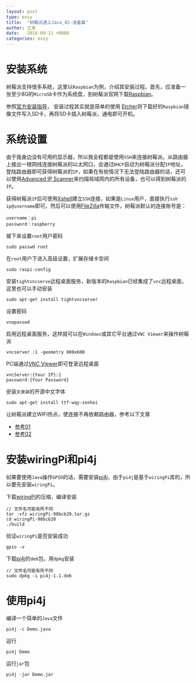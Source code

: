 ```yaml
---
layout: post
type: essy
title:  "树莓派遇上Java_02-准备篇"
author: 立泉
date:   2016-09-11 +0800
categories: essy
---
```


# 安装系统

树莓派支持很多系统，这里以`Raspbian`为例，介绍其安装过程。首先，应准备一张至少8G的`MicroSD`卡作为系统盘，到树莓派官网下载[Raspbian](https://www.raspberrypi.org/downloads/raspbian/)。

参照[官方安装指导](https://www.raspberrypi.org/documentation/installation/installing-images/README.md)，
安装过程其实就是简单的使用 [Etcher](https://etcher.io/)将下载好的`Raspbian`镜像文件写入SD卡，再将SD卡插入树莓派，通电即可开机。

# 系统设置

由于我身边没有可用的显示器，所以我全程都是使用`SSH`来连接树莓派。从路由器上接出一根网线连接树莓派的以太网口，会通过`DHCP`自动为树莓派分配`IP`地址，登陆路由器即可获得树莓派的`IP`，如果在有些情况下无法登陆路由器的话，还可以使用[Advanced IP Scanner](https://www.advanced-ip-scanner.com/)来扫描局域网内的所有设备，也可以得到树莓派的`IP`。

获得树莓派`IP`后可使用[Xshell](https://www.netsarang.com/products/xsh_overview.html)建立`SSH`连接，如果是`Linux`用户，直接执行`ssh ip@username`即可，然后可以使用[FileZilla](https://filezilla-project.org/)传输文件，树莓派默认的连接账号是：

```
username：pi
password：raspberry
```

接下来设置`root`用户密码

```
sudo passwd root
```

在`root`用户下进入高级设置，扩展存储卡空间

```
sudo raspi-config
```

安装`tightvncserve`远程桌面服务，新版本的`Raspbian`已经集成了`vnc`远程桌面，这里也可以手动安装

```
sudo apt-get install tightvncserver
```

设置密码

```
vnapasswd
```

启用远程桌面服务，这样就可以在`Windows`或其它平台通过`VNC Viewer`来操作树莓派

```
vncserver :1 -geometry 800x600
```

PC端通过[VNC Viewer](https://www.realvnc.com/en/connect/download/viewer/)即可登录远程桌面

```
vncServer:{Your IP}:1
password:{Your Password}
```

安装`文泉驿`的开源中文字体

```
sudo apt-get install ttf-wqy-zenhei
```

让树莓派建立WIFI热点，使连接不再依赖路由器，参考以下文章 

* [参考01](http://blog.csdn.net/xukai871105/article/details/42497097)  
* [参考02](http://elinux.org/RPI-Wireless-Hotspot)

# 安装wiringPi和pi4j

如果要使用`Java`操作`GPIO`的话，需要安装[pi4j](http://pi4j.com/)，由于`pi4j`是基于`wiringPi`库的，所以要先安装`wiringPi`。 

下载[wiringPi](https://git.drogon.net/?p=wiringPi;a=summary)的压缩，编译安装

```
// 文件名可能有所不同
tar -xfz wiringPi-98bcb20.tar.gz 
cd wiringPi-98bcb20
./build
```

验证`wiringPi`是否安装成功

```
gpio -v
```

下载[pi4j](http://pi4j.com/download.html)的`deb`包，用`dpkg`安装

```
// 文件名可能有所不同
sudo dpkg -i pi4j-1.1.deb
```

# 使用pi4j

编译一个简单的`Java`文件

```
pi4j -c Demo.java
```

运行

```
pi4j Demo
```

运行`jar`包

```
pi4j -jar Demo.jar
```